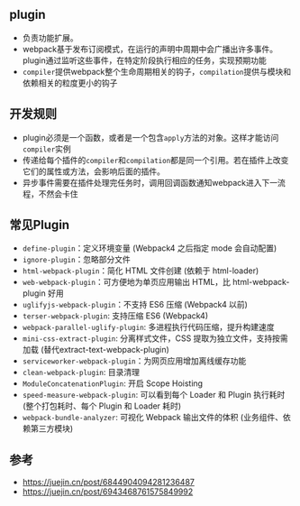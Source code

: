 ## plugin
- 负责功能扩展。
- webpack基于发布订阅模式，在运行的声明中周期中会广播出许多事件。plugin通过监听这些事件，在特定阶段执行相应的任务，实现预期功能
- `compiler`提供webpack整个生命周期相关的钩子，`compilation`提供与模块和依赖相关的粒度更小的钩子

## 开发规则
- plugin必须是一个函数，或者是一个包含`apply`方法的对象。这样才能访问`compiler`实例
- 传递给每个插件的`compiler`和`compilation`都是同一个引用。若在插件上改变它们的属性或方法，会影响后面的插件。
- 异步事件需要在插件处理完任务时，调用回调函数通知webpack进入下一流程，不然会卡住

## 常见Plugin
- `define-plugin`：定义环境变量 (Webpack4 之后指定 mode 会自动配置)
- `ignore-plugin`：忽略部分文件
- `html-webpack-plugin`：简化 HTML 文件创建 (依赖于 html-loader)
- `web-webpack-plugin`：可方便地为单页应用输出 HTML，比 html-webpack-plugin 好用
- `uglifyjs-webpack-plugin`：不支持 ES6 压缩 (Webpack4 以前)
- `terser-webpack-plugin`: 支持压缩 ES6 (Webpack4)
- `webpack-parallel-uglify-plugin`: 多进程执行代码压缩，提升构建速度
- `mini-css-extract-plugin`: 分离样式文件，CSS 提取为独立文件，支持按需加载 (替代extract-text-webpack-plugin)
- `serviceworker-webpack-plugin`：为网页应用增加离线缓存功能
- `clean-webpack-plugin`: 目录清理
- `ModuleConcatenationPlugin`: 开启 Scope Hoisting
- `speed-measure-webpack-plugin`: 可以看到每个 Loader 和 Plugin 执行耗时 (整个打包耗时、每个 Plugin 和 Loader 耗时)
- `webpack-bundle-analyzer`: 可视化 Webpack 输出文件的体积 (业务组件、依赖第三方模块)


## 参考
- https://juejin.cn/post/6844904094281236487
- https://juejin.cn/post/6943468761575849992